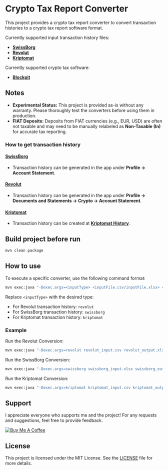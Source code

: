 # Crypto Tax Report Converter

This project provides a crypto tax report converter to convert transaction histories to a crypto tax report software format.

Currently supported input transaction history files:

- **[SwissBorg](https://swissborg.com/de/r/martinE4GM)**
- **[Revolut](https://revolut.com/referral/?referral-code=martink4du)**
- **[Kriptomat](https://app.kriptomat.io/ref/join?referral=gyj4yh0j)**

Currently supported crypto tax software:

- **[Blockpit](https://blockpit.cello.so/raqRvglmoPo)**

## Notes

- **Experimental Status:** This project is provided as-is without any warranty. Please thoroughly test the converters before using them in production.
- **FIAT Deposits:** Deposits from FIAT currencies (e.g., EUR, USD) are often not taxable and may need to be manually relabeled as **Non-Taxable (In)** for accurate tax reporting.

### How to get transaction history

#### [SwissBorg](https://swissborg.com/de/r/martinE4GM)

- Transaction history can be generated in the app under **Profile -> Account Statement**.

#### [Revolut](https://revolut.com/referral/?referral-code=martink4du)

- Transaction history can be generated in the app under **Profile -> Documents and Statements -> Crypto -> Account Statement**.

#### [Kriptomat](https://app.kriptomat.io/ref/join?referral=gyj4yh0j)

- Transaction history can be created at **[Kriptomat History](https://app.kriptomat.io/settings/history)**.

## Build project before run

```bash
mvn clean package
```

## How to use

To execute a specific converter, use the following command format:

```bash
mvn exec:java "-Dexec.args=<inputType> <inputFile.csv/inputFile.xlsx> <outputFile.xlsx>"
```

Replace `<inputType>` with the desired type:

- For Revolut transaction history: `revolut`
- For SwissBorg transaction history: `swissborg`
- For Kriptomat transaction history: `kriptomat`

### Example

Run the Revolut Conversion:

```bash
mvn exec:java "-Dexec.args=revolut revolut_input.csv revolut_output.xlsx"
```

Run the SwissBorg Conversion:

```bash
mvn exec:java "-Dexec.args=swissborg swissborg_input.xlsx swissborg_output.xlsx"
```

Run the Kriptomat Conversion:

```bash
mvn exec:java "-Dexec.args=kriptomat kriptomat_input.csv kriptomat_output.xlsx"
```

## Support

I appreciate everyone who supports me and the project! For any requests and suggestions, feel free to provide feedback.

[![Buy Me A Coffee](https://cdn.buymeacoffee.com/buttons/default-orange.png)](https://www.buymeacoffee.com/madoe21)

## License

This project is licensed under the MIT License. See the [LICENSE](LICENSE) file for more details.
